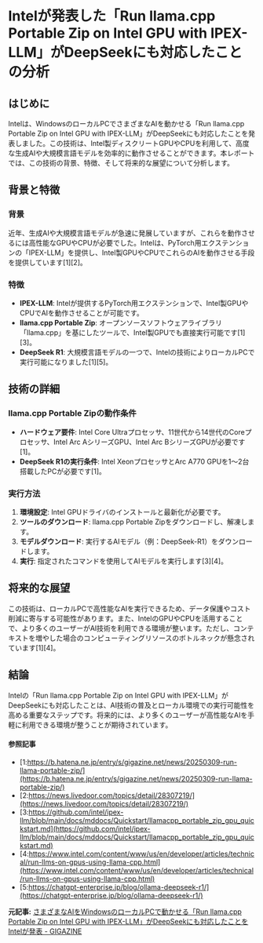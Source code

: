 # Intelが発表した「Run llama.cpp Portable Zip on Intel GPU with IPEX-LLM」がDeepSeekにも対応したことの分析

## はじめに

Intelは、WindowsのローカルPCでさまざまなAIを動かせる「Run llama.cpp Portable Zip on Intel GPU with IPEX-LLM」がDeepSeekにも対応したことを発表しました。この技術は、Intel製ディスクリートGPUやCPUを利用して、高度な生成AIや大規模言語モデルを効率的に動作させることができます。本レポートでは、この技術の背景、特徴、そして将来的な展望について分析します。

## 背景と特徴

### 背景

近年、生成AIや大規模言語モデルが急速に発展していますが、これらを動作させるには高性能なGPUやCPUが必要でした。Intelは、PyTorch用エクステンションの「IPEX-LLM」を提供し、Intel製GPUやCPUでこれらのAIを動作させる手段を提供しています[1][2]。

### 特徴

- **IPEX-LLM**: Intelが提供するPyTorch用エクステンションで、Intel製GPUやCPUでAIを動作させることが可能です。
- **llama.cpp Portable Zip**: オープンソースソフトウェアライブラリ「llama.cpp」を基にしたツールで、Intel製GPUでも直接実行可能です[1][3]。
- **DeepSeek R1**: 大規模言語モデルの一つで、Intelの技術によりローカルPCで実行可能になりました[1][5]。

## 技術の詳細

### llama.cpp Portable Zipの動作条件

- **ハードウェア要件**: Intel Core Ultraプロセッサ、11世代から14世代のCoreプロセッサ、Intel Arc AシリーズGPU、Intel Arc BシリーズGPUが必要です[1]。
- **DeepSeek R1の実行条件**: Intel XeonプロセッサとArc A770 GPUを1～2台搭載したPCが必要です[1]。

### 実行方法

1. **環境設定**: Intel GPUドライバのインストールと最新化が必要です。
2. **ツールのダウンロード**: llama.cpp Portable Zipをダウンロードし、解凍します。
3. **モデルダウンロード**: 実行するAIモデル（例：DeepSeek-R1）をダウンロードします。
4. **実行**: 指定されたコマンドを使用してAIモデルを実行します[3][4]。

## 将来的な展望

この技術は、ローカルPCで高性能なAIを実行できるため、データ保護やコスト削減に寄与する可能性があります。また、IntelのGPUやCPUを活用することで、より多くのユーザーがAI技術を利用できる環境が整います。ただし、コンテキストを増やした場合のコンピューティングリソースのボトルネックが懸念されています[1][4]。

## 結論

Intelの「Run llama.cpp Portable Zip on Intel GPU with IPEX-LLM」がDeepSeekにも対応したことは、AI技術の普及とローカル環境での実行可能性を高める重要なステップです。将来的には、より多くのユーザーが高性能なAIを手軽に利用できる環境が整うことが期待されています。

#### 参照記事
- [1:https://b.hatena.ne.jp/entry/s/gigazine.net/news/20250309-run-llama-portable-zip/](https://b.hatena.ne.jp/entry/s/gigazine.net/news/20250309-run-llama-portable-zip/)
- [2:https://news.livedoor.com/topics/detail/28307219/](https://news.livedoor.com/topics/detail/28307219/)
- [3:https://github.com/intel/ipex-llm/blob/main/docs/mddocs/Quickstart/llamacpp_portable_zip_gpu_quickstart.md](https://github.com/intel/ipex-llm/blob/main/docs/mddocs/Quickstart/llamacpp_portable_zip_gpu_quickstart.md)
- [4:https://www.intel.com/content/www/us/en/developer/articles/technical/run-llms-on-gpus-using-llama-cpp.html](https://www.intel.com/content/www/us/en/developer/articles/technical/run-llms-on-gpus-using-llama-cpp.html)
- [5:https://chatgpt-enterprise.jp/blog/ollama-deepseek-r1/](https://chatgpt-enterprise.jp/blog/ollama-deepseek-r1/)


**元記事:** [さまざまなAIをWindowsのローカルPCで動かせる「Run llama.cpp Portable Zip on Intel GPU with IPEX-LLM」がDeepSeekにも対応したことをIntelが発表 - GIGAZINE](https://gigazine.net/news/20250309-run-llama-portable-zip/)
